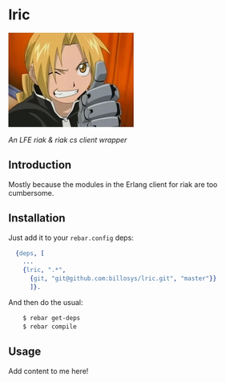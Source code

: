 # lric

<img src="resources/images/elric-small.jpg" />

*An LFE riak & riak cs client wrapper*


## Introduction

Mostly because the modules in the Erlang client for riak are too cumbersome.


## Installation

Just add it to your ``rebar.config`` deps:

```erlang
  {deps, [
    ...
    {lric, ".*",
      {git, "git@github.com:billosys/lric.git", "master"}}
      ]}.
```

And then do the usual:

```bash
    $ rebar get-deps
    $ rebar compile
```


## Usage

Add content to me here!
